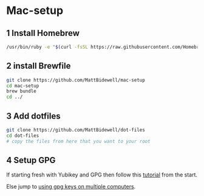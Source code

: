 # Mac-setup

## 1 Install Homebrew

```sh
/usr/bin/ruby -e "$(curl -fsSL https://raw.githubusercontent.com/Homebrew/install/master/install)"
```

## 2 install Brewfile

```sh
git clone https://github.com/MattBidewell/mac-setup
cd mac-setup
brew bundle
cd ../
```

## 3 Add dotfiles
```sh
git clone https://github.com/MattBidewell/dot-files
cd dot-files
# copy the files from here that you want to your root
```

## 4 Setup GPG

If starting fresh with Yubikey and GPG then follow this [tutorial](https://developer.okta.com/blog/2021/07/07/developers-guide-to-gpg) from the start.

Else jump to [using gpg keys on multiple computers](https://developer.okta.com/blog/2021/07/07/developers-guide-to-gpg#use-your-gpg-key-on-multiple-computers).

